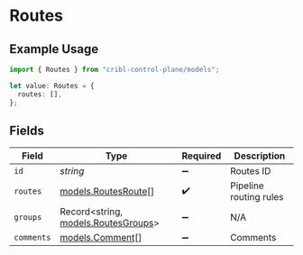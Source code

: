 # Routes

## Example Usage

```typescript
import { Routes } from "cribl-control-plane/models";

let value: Routes = {
  routes: [],
};
```

## Fields

| Field                                                            | Type                                                             | Required                                                         | Description                                                      |
| ---------------------------------------------------------------- | ---------------------------------------------------------------- | ---------------------------------------------------------------- | ---------------------------------------------------------------- |
| `id`                                                             | *string*                                                         | :heavy_minus_sign:                                               | Routes ID                                                        |
| `routes`                                                         | [models.RoutesRoute](../models/routesroute.md)[]                 | :heavy_check_mark:                                               | Pipeline routing rules                                           |
| `groups`                                                         | Record<string, [models.RoutesGroups](../models/routesgroups.md)> | :heavy_minus_sign:                                               | N/A                                                              |
| `comments`                                                       | [models.Comment](../models/comment.md)[]                         | :heavy_minus_sign:                                               | Comments                                                         |